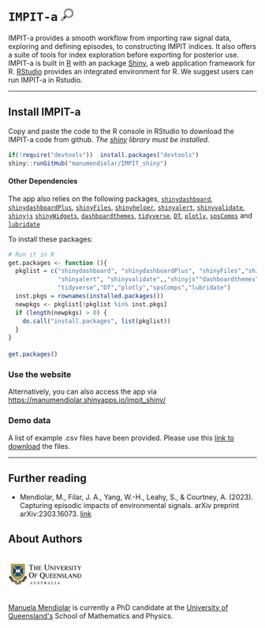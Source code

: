 # `IMPIT-a` <img src="www/images/icon_explore_2.svg" width="25" height="25">
IMPIT-a provides a smooth workflow from importing raw signal data, exploring and defining episodes, to constructing IMPIT indices. It also offers a suite of tools for index exploration before exporting for posterior use. IMPIT-a is built in [R](https://www.r-project.org) with an package [Shiny](https://shiny.rstudio.com), a web application framework for R.  [RStudio](https://www.rstudio.com) provides an integrated environment for R. We suggest users can run IMPIT-a in Rstudio.

-----

## Install IMPIT-a

Copy and paste the code to the R console in RStudio to download the IMPIT-a code from github. *The [shiny](https://shiny.rstudio.com/) library must be installed.*

``` r
if(!require("devtools"))  install.packages("devtools")
shiny::runGitHub("manumendiolar/IMPIT_shiny")
```

#### Other Dependencies

The app also relies on the following packages,
[`shinydashboard`](https://rstudio.github.io/shinydashboard/index.html),
[`shinydashboardPlus`](https://rinterface.github.io/shinydashboardPlus/),
[`shinyFiles`](https://github.com/thomasp85/shinyFiles),
[`shinyhelper`](https://github.com/cwthom/shinyhelper),
[`shinyalert`](https://github.com/daattali/shinyalert),
[`shinyvalidate`](https://rstudio.github.io/shinyvalidate/),
[`shinyjs`](https://deanattali.com/shinyjs/)
[`shinyWidgets`](https://github.com/dreamRs/shinyWidgets),
[`dashboardthemes`](https://cran.r-project.org/web/packages/dashboardthemes/index.html),
[`tidyverse`](https://www.tidyverse.org/),
[`DT`](https://rstudio.github.io/DT/),
[`plotly`](https://plotly.com/r/),
[`spsComps`](https://github.com/lz100/spsComps) and
[`lubridate`](https://lubridate.tidyverse.org/)

To install these packages:
``` r
# Run it in R
get.packages <- function (){
  pkglist = c("shinydashboard", "shinydashboardPlus", "shinyFiles","shinyhelper",
              "shinyalert", "shinyvalidate",,"shinyjs""dashboardthemes", "shinyWidgets",
              "tidyverse","DT","plotly","spsComps","lubridate")
  inst.pkgs = rownames(installed.packages())
  newpkgs <- pkglist[!pkglist %in% inst.pkgs]
  if (length(newpkgs) > 0) {
    do.call("install.packages", list(pkglist))
  }
}

get.packages()
```

### Use the website

Alternatively, you can also access the app via <https://manumendiolar.shinyapps.io/impit_shiny/>


### Demo data 

A list of example .csv files have been provided. Please use this [link to download](https://github.com/manumendiolar/IMPIT_shiny/tree/main/example-data) the files. 

-----

<!--## R Package

The code located in [Rlib](/Rlib) contains an R package named
`dublinRTPI`. This can be installed using the `devtools` package.

The package contains functions to retrieve live info for Dart and Dublin
Bus. A light version of the main shiny app is also included in the
package.

``` r
# install.packages("devtools")
devtools::install_github("manumendiolar/IMPIT_shiny", subdir = "Rlib")

 # Get info about bus stop number 334
dublinRTPI::db_info(334)

 # Run shiny app
dublinRTPI::runShiny()
```




<!--### Input variables for **IMPIT-a**

#### Environmental signal data
| Variable             	| Detail                                                                           	|
|----------------------	|----------------------------------------------------------------------------------	|
| ddtime | Time variable. Could be year, month or day and it should be in the format YYYY-MM-DD. |
| EnvSignal | Environmental signal |

#### Episodes data
| Variable             	| Detail                                                                           	|
|----------------------	|----------------------------------------------------------------------------------	|
| event_no | Number to identify the event / Unique identifier for the event. |
| duration | Duration of the event. |
| date_start | Date when the event starts. |
| date_peak | Date when the event attains its maximum intensity. |
| date_end | Date when the event ends. |
| intensity_mean | Mean value. |
| intensity_median | Median value.  |
| intensity_max | Maximum value. |
| intensity_min | Minimum value.  |
| intensity_log | Natural logarithm of the sum. |


#### IMPIT index data
| Variable             	| Detail                                                                           	|
|----------------------	|----------------------------------------------------------------------------------	|
| Memory | Time window memory. |
| Intensity | Intensity function. |
| $a$ | Parameter associated with *Persistence* importance weight.|
| $b$ | Parameter associated with *Recency* importance weight. Dampening parameter. |
| $c$ | Parameter associated with *Recency* importance weight. |
| $d$ | Parameter associated with *Timing* importance weight. |


# Further reading

* Add the published paper here.
* Add the FRDC report?
-->

## Further reading

* Mendiolar, M., Filar, J. A., Yang, W.-H., Leahy, S., & Courtney, A. (2023). Capturing episodic impacts of environmental signals. arXiv preprint arXiv:2303.16073. [link](https://arxiv.org/abs/2303.16073)

## About Authors

<img src="www/images/UQ_logo.png" width="150"/> 

[Manuela Mendiolar](https://smp.uq.edu.au/profile/8282/manuela-mendiolar) is currently a PhD candidate at the [University of Queensland's](https://www.uq.edu.au/) School of Mathematics and Physics.

<!--
## Copyright
[![License](https://img.shields.io/badge/Licence-GPL%20v2.0-orange.svg)](link)
IMPIT-a is licensed under the [GNU General Public License (GPL) v2.0](link). In a nutshell, this means that this package:

- May be used for commercial purposes

- May be used for private purposes

- May be modified, although:

  - Modifications **must** be released under the same license when distributing the package
  - Changes made to the code **must** be documented

- May be distributed, although:

  - Source code **must** be made available when the package is distributed
  - A copy of the license and copyright notice **must** be included.

- Comes with a LIMITATION of liability

- Comes with NO warranty-->
